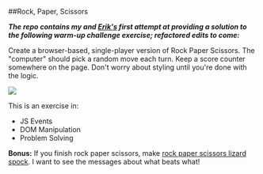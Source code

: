 ##Rock, Paper, Scissors

***The repo contains my and [Erik's](https://github.com/ErikAbrahamson) first attempt at providing a solution to the following warm-up challenge exercise; refactored edits to come:***

Create a browser-based, single-player version of Rock Paper Scissors.  The "computer" should pick a random move each turn.  Keep a score counter somewhere on the page.  Don't worry about styling until you're done with the logic.

![](http://i.gyazo.com/3f4888452a572951ea1ffa0d01ac716d.gif)


This is an exercise in:

* JS Events
* DOM Manipulation
* Problem Solving

**Bonus:** If you finish rock paper scissors, make [rock paper scissors lizard spock](http://www.samkass.com/theories/RPSSL.html). I want to see the messages about what beats what!
